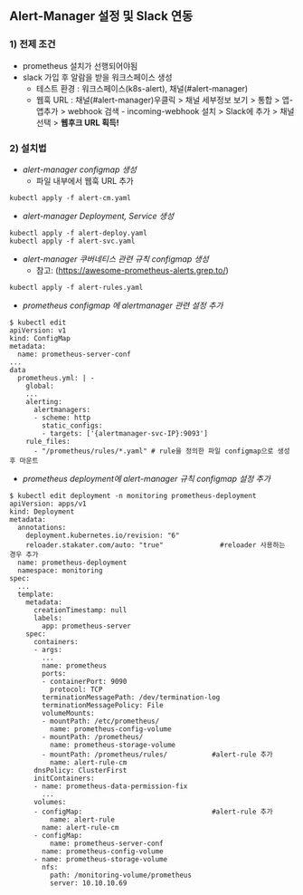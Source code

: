 ## Alert-Manager 설정 및 Slack 연동
### 1) 전제 조건
- prometheus 설치가 선행되어야됨
- slack 가입 후 알람을 받을 워크스페이스 생성
  - 테스트 환경 : 워크스페이스(k8s-alert), 채널(#alert-manager)
  - 웹훅 URL : 채널(#alert-manager)우클릭 > 채널 세부정보 보기 > 통합 > 앱-앱추가 > webhook 검색 - incoming-webhook 설치 > Slack에 추가 > 채널 선택 > **웹후크 URL 획득!**
### 2) 설치법
- *alert-manager configmap 생성*
  - 파일 내부에서 웹훅 URL 추가 
```
kubectl apply -f alert-cm.yaml
```
- *alert-manager Deployment, Service 생성*
```
kubectl apply -f alert-deploy.yaml
kubectl apply -f alert-svc.yaml
```
- *alert-manager 쿠버네티스 관련 규칙 configmap 생성*
  - 참고: (https://awesome-prometheus-alerts.grep.to/)
```
kubectl apply -f alert-rules.yaml
```
- *prometheus configmap 에 alertmanager 관련 설정 추가*
```
$ kubectl edit
apiVersion: v1
kind: ConfigMap
metadata:
  name: prometheus-server-conf
...
data
  prometheus.yml: | -
    global:
    ...
    alerting:
      alertmanagers:
      - scheme: http
        static_configs:
        - targets: ['{alertmanager-svc-IP}:9093']
    rule_files:
      - "/prometheus/rules/*.yaml" # rule을 정의한 파일 configmap으로 생성 후 마운트
```
- *prometheus deployment에 alert-manager 규칙 configmap 설정 추가*
```
$ kubectl edit deployment -n monitoring prometheus-deployment
apiVersion: apps/v1
kind: Deployment
metadata:
  annotations:
    deployment.kubernetes.io/revision: "6"
    reloader.stakater.com/auto: "true"              #reloader 사용하는 경우 추가
  name: prometheus-deployment
  namespace: monitoring
spec:
  ...
  template:
    metadata:
      creationTimestamp: null
      labels:
        app: prometheus-server
    spec:
      containers:
      - args:
        ...
        name: prometheus
        ports:
        - containerPort: 9090
          protocol: TCP
        terminationMessagePath: /dev/termination-log
        terminationMessagePolicy: File
        volumeMounts:
        - mountPath: /etc/prometheus/
          name: prometheus-config-volume
        - mountPath: /prometheus/
          name: prometheus-storage-volume
        - mountPath: /prometheus/rules/           #alert-rule 추가
          name: alert-rule-cm
      dnsPolicy: ClusterFirst
      initContainers:
      - name: prometheus-data-permission-fix
        ...
      volumes:
      - configMap:                                #alert-rule 추가
          name: alert-rule
        name: alert-rule-cm
      - configMap:
          name: prometheus-server-conf
        name: prometheus-config-volume
      - name: prometheus-storage-volume
        nfs:
          path: /monitoring-volume/prometheus
          server: 10.10.10.69
```
